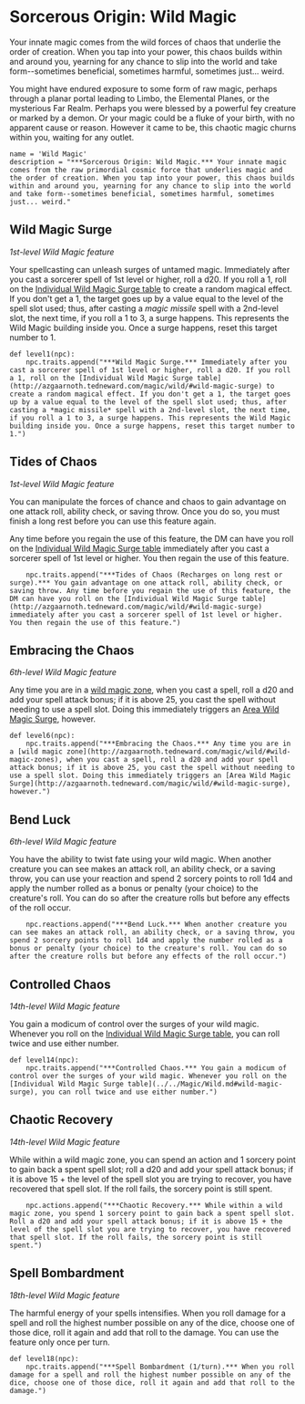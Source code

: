 # Sorcerous Origin: Wild Magic
Your innate magic comes from the wild forces of chaos that underlie the order of creation. When you tap into your power, this chaos builds within and around you, yearning for any chance to slip into the world and take form--sometimes beneficial, sometimes harmful, sometimes just... weird.

You might have endured exposure to some form of raw magic, perhaps through a planar portal leading to Limbo, the Elemental Planes, or the mysterious Far Realm. Perhaps you were blessed by a powerful fey creature or marked by a demon. Or your magic could be a fluke of your birth, with no apparent cause or reason. However it came to be, this chaotic magic churns within you, waiting for any outlet.

```
name = 'Wild Magic'
description = "***Sorcerous Origin: Wild Magic.*** Your innate magic comes from the raw primordial cosmic force that underlies magic and the order of creation. When you tap into your power, this chaos builds within and around you, yearning for any chance to slip into the world and take form--sometimes beneficial, sometimes harmful, sometimes just... weird."
```

## Wild Magic Surge
*1st-level Wild Magic feature*

Your spellcasting can unleash surges of untamed magic. Immediately after you cast a sorcerer spell of 1st level or higher, roll a d20. If you roll a 1, roll on the [Individual Wild Magic Surge table](../../Magic/Wild.md#wild-magic-surge) to create a random magical effect. If you don't get a 1, the target goes up by a value equal to the level of the spell slot used; thus, after casting a *magic missile* spell with a 2nd-level slot, the next time, if you roll a 1 to 3, a surge happens. This represents the Wild Magic building inside you. Once a surge happens, reset this target number to 1.

```
def level1(npc):
    npc.traits.append("***Wild Magic Surge.*** Immediately after you cast a sorcerer spell of 1st level or higher, roll a d20. If you roll a 1, roll on the [Individual Wild Magic Surge table](http://azgaarnoth.tedneward.com/magic/wild/#wild-magic-surge) to create a random magical effect. If you don't get a 1, the target goes up by a value equal to the level of the spell slot used; thus, after casting a *magic missile* spell with a 2nd-level slot, the next time, if you roll a 1 to 3, a surge happens. This represents the Wild Magic building inside you. Once a surge happens, reset this target number to 1.")
```

## Tides of Chaos
*1st-level Wild Magic feature*

You can manipulate the forces of chance and chaos to gain advantage on one attack roll, ability check, or saving throw. Once you do so, you must finish a long rest before you can use this feature again.

Any time before you regain the use of this feature, the DM can have you roll on the [Individual Wild Magic Surge table](../../Magic/Wild.md#wild-magic-surge) immediately after you cast a sorcerer spell of 1st level or higher. You then regain the use of this feature.

```
    npc.traits.append("***Tides of Chaos (Recharges on long rest or surge).*** You gain advantage on one attack roll, ability check, or saving throw. Any time before you regain the use of this feature, the DM can have you roll on the [Individual Wild Magic Surge table](http://azgaarnoth.tedneward.com/magic/wild/#wild-magic-surge) immediately after you cast a sorcerer spell of 1st level or higher. You then regain the use of this feature.")
```

## Embracing the Chaos
*6th-level Wild Magic feature*

Any time you are in a [wild magic zone](../../Magic/Wild.md#wild-magic-zones), when you cast a spell, roll a d20 and add your spell attack bonus; if it is above 25, you cast the spell without needing to use a spell slot. Doing this immediately triggers an [Area Wild Magic Surge](../../Magic/Wild.md#wild-magic-surge), however.

```
def level6(npc):
    npc.traits.append("***Embracing the Chaos.*** Any time you are in a [wild magic zone](http://azgaarnoth.tedneward.com/magic/wild/#wild-magic-zones), when you cast a spell, roll a d20 and add your spell attack bonus; if it is above 25, you cast the spell without needing to use a spell slot. Doing this immediately triggers an [Area Wild Magic Surge](http://azgaarnoth.tedneward.com/magic/wild/#wild-magic-surge), however.")
```

## Bend Luck
*6th-level Wild Magic feature*

You have the ability to twist fate using your wild magic. When another creature you can see makes an attack roll, an ability check, or a saving throw, you can use your reaction and spend 2 sorcery points to roll 1d4 and apply the number rolled as a bonus or penalty (your choice) to the creature's roll. You can do so after the creature rolls but before any effects of the roll occur.

```
    npc.reactions.append("***Bend Luck.*** When another creature you can see makes an attack roll, an ability check, or a saving throw, you spend 2 sorcery points to roll 1d4 and apply the number rolled as a bonus or penalty (your choice) to the creature's roll. You can do so after the creature rolls but before any effects of the roll occur.")
```

## Controlled Chaos
*14th-level Wild Magic feature*

You gain a modicum of control over the surges of your wild magic. Whenever you roll on the [Individual Wild Magic Surge table](../../Magic/Wild.md#wild-magic-surge), you can roll twice and use either number.

```
def level14(npc):
    npc.traits.append("***Controlled Chaos.*** You gain a modicum of control over the surges of your wild magic. Whenever you roll on the [Individual Wild Magic Surge table](../../Magic/Wild.md#wild-magic-surge), you can roll twice and use either number.")
```

## Chaotic Recovery
*14th-level Wild Magic feature*

While within a wild magic zone, you can spend an action and 1 sorcery point to gain back a spent spell slot; roll a d20 and add your spell attack bonus; if it is above 15 + the level of the spell slot you are trying to recover, you have recovered that spell slot. If the roll fails, the sorcery point is still spent.

```
    npc.actions.append("***Chaotic Recovery.*** While within a wild magic zone, you spend 1 sorcery point to gain back a spent spell slot. Roll a d20 and add your spell attack bonus; if it is above 15 + the level of the spell slot you are trying to recover, you have recovered that spell slot. If the roll fails, the sorcery point is still spent.")
```

## Spell Bombardment
*18th-level Wild Magic feature*

The harmful energy of your spells intensifies. When you roll damage for a spell and roll the highest number possible on any of the dice, choose one of those dice, roll it again and add that roll to the damage. You can use the feature only once per turn.

```
def level18(npc):
    npc.traits.append("***Spell Bombardment (1/turn).*** When you roll damage for a spell and roll the highest number possible on any of the dice, choose one of those dice, roll it again and add that roll to the damage.")
```
